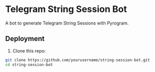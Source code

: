 # Telegram String Session Bot

A bot to generate Telegram String Sessions with Pyrogram.

## Deployment

1. Clone this repo:
```bash
git clone https://github.com/yourusername/string-session-bot.git
cd string-session-bot
